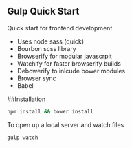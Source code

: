 Gulp Quick Start
----------------

Quick start for frontend development. 

- Uses node sass (quick)
- Bourbon scss library
- Browserify for modular javascrpit
- Watchify for faster browserify builds
- Debowerify to inlcude bower modules
- Browser sync
- Babel

##Installation

```bash
npm install && bower install
```

To open up a local server and watch files

```bash
gulp watch
```


